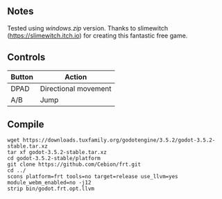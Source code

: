 ## Notes

Tested using *windows.zip* version. Thanks to slimewitch (https://slimewitch.itch.io) for creating this fantastic free game.


## Controls

| Button | Action               |
| ------ | -------------------- |
| DPAD   | Directional movement |
| A/B    | Jump                 |


## Compile

```shell
wget https://downloads.tuxfamily.org/godotengine/3.5.2/godot-3.5.2-stable.tar.xz  
tar xf godot-3.5.2-stable.tar.xz  
cd godot-3.5.2-stable/platform  
git clone https://github.com/Cebion/frt.git  
cd ../  
scons platform=frt tools=no target=release use_llvm=yes module_webm_enabled=no -j12  
strip bin/godot.frt.opt.llvm
```

